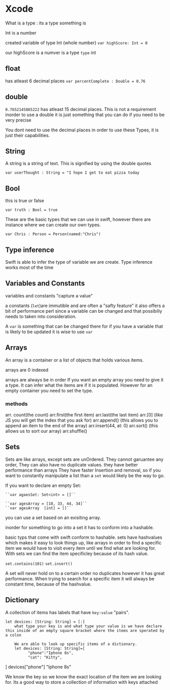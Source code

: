 # Xcode

What is a type : its a type something is

Int is a number

created variable of type Int (whole number)
``var highScore: Int = 0``

our highScore is a numver is a type ``type`` int

## float

has atleast 6 decimal places
`` var percentComplete : Double = 0.76 ``

## double

``0.7652145865222``
has atleast 15 decimal places. This is not a requirement inorder to use a double it is just something that you can do if you need to be very precise

You dont need to use the decimal places in order to use these Types, it is just their capabilities.

## String

A string is a string of text. This is signified by using the double quotes

``var userThought : String = "I hope I get to eat pizza today``

## Bool

this is true or false

``var truth : Bool = true``

These are the basic types that we can use in swift, however there are instance where we can create our own types.

``var Chris : Person = Person(named:"Chris")``

## Type inference

Swift is able to infer the type of variable we are create. Type inference works most of the time

## Variables and Constants

variables and constants "capture a value"

a constants (``let``)are immutible and are often a "safty feature" it also offers a bit of performance perl since a variable can be changed and that possibiliy needs to taken into consideration.

A ``var`` is something that can be changed there for if you have a variable that is likely to be updated it is wise to use ``var``

## Arrays

An array is a container or a list of objects that holds various items.

arrays are 0 indexed

arrays are always be in order If you want an empty array you need to give it a type. It can infer what the items are if it is populated. However for an empty container you need to set the type.

### methods

 arr. count(the count)
 arr.first(the first item)
 arr.last(the last item)
 arr.[0] (like JS you will get the index that you ask for)
 arr.append() (this allows you to append an item to the end of the array)
 arr.insert(44, at: 0)
 arr.sort() (this allows us to sort our array)
 arr.shuffle()

## Sets

 Sets are like arrays, except sets are unOrdered. They cannot garuantee any order, They can also have no duplicate values.
 they have better performance than arrays They have faster Insertion and removal, so if you want to constantly manipulate a list than a `set` would likely be the way to go.

If you want to declare an empty Set:

    ``var agaesSet: Set<int> = []`` 

    ``var agesArray = [18, 33, 44, 34]``
    ``var agesArray  [int] = []``

you can use a set based on an exisiting array.

inorder for something to go into a set it has to conform into a hashable.

<!-- what is hashable -->

basic typs that come with swift conform to hashable.
sets have hashvalues which makes it easy to look things up, like arrays in order to find a specific item we would have to visit every item until we find what are looking for. With sets we can find the item specificley because of its hash value.

``set.contains(101)``
``set.insert()``

A set will never hold on to a certain order
no duplicates
however it has great performance. When trying to search for a specific item it will always be constant time, because of the hashvalue.

## Dictionary

A collection of items has labels that have ``key:value`` "pairs".

    let devices: [String: String] = [:]
        what type your key is and what type your value is we have declare this inside of an empty square bracket where the items are sperated by a colon

        We are able to look up specific items of a dictionary.
        let devices: [String: String]=[
              "phone":"Iphone 8s",
              "cat": "Kitty",
]
              devices["phone"]  "Iphone 8s"

We know the key so we know the exact location of the item we are looking for. Its a good way to store a collection of information with keys attached
